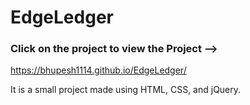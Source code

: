 # EdgeLedger

### Click on the project to view the Project --> 
https://bhupesh1114.github.io/EdgeLedger/ 

It is a small project made using HTML, CSS, and jQuery.
